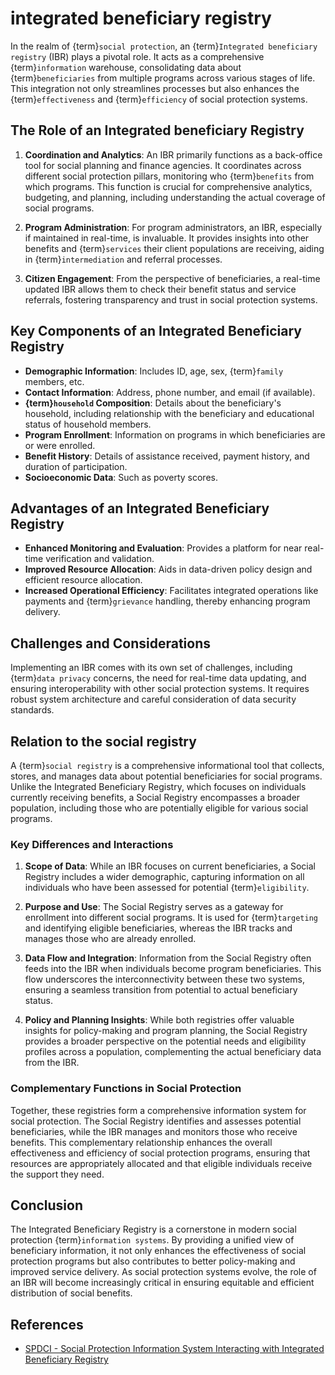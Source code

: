 # integrated beneficiary registry

In the realm of {term}`social protection`, an {term}`Integrated beneficiary registry` (IBR) plays a pivotal role. It acts as a comprehensive {term}`information` warehouse, consolidating data about {term}`beneficiaries` from multiple programs across various stages of life. This integration not only streamlines processes but also enhances the {term}`effectiveness` and {term}`efficiency` of social protection systems.

## The Role of an Integrated beneficiary Registry

1. **Coordination and Analytics**: An IBR primarily functions as a back-office tool for social planning and finance agencies. It coordinates across different social protection pillars, monitoring who {term}`benefits` from which programs. This function is crucial for comprehensive analytics, budgeting, and planning, including understanding the actual coverage of social programs.

2. **Program Administration**: For program administrators, an IBR, especially if maintained in real-time, is invaluable. It provides insights into other benefits and {term}`services` their client populations are receiving, aiding in {term}`intermediation` and referral processes.

3. **Citizen Engagement**: From the perspective of beneficiaries, a real-time updated IBR allows them to check their benefit status and service referrals, fostering transparency and trust in social protection systems.

## Key Components of an Integrated Beneficiary Registry

- **Demographic Information**: Includes ID, age, sex, {term}`family` members, etc.
- **Contact Information**: Address, phone number, and email (if available).
- **{term}`household` Composition**: Details about the beneficiary's household, including relationship with the beneficiary and educational status of household members.
- **Program Enrollment**: Information on programs in which beneficiaries are or were enrolled.
- **Benefit History**: Details of assistance received, payment history, and duration of participation.
- **Socioeconomic Data**: Such as poverty scores.

## Advantages of an Integrated Beneficiary Registry

- **Enhanced Monitoring and Evaluation**: Provides a platform for near real-time verification and validation.
- **Improved Resource Allocation**: Aids in data-driven policy design and efficient resource allocation.
- **Increased Operational Efficiency**: Facilitates integrated operations like payments and {term}`grievance` handling, thereby enhancing program delivery.

## Challenges and Considerations

Implementing an IBR comes with its own set of challenges, including {term}`data privacy` concerns, the need for real-time data updating, and ensuring interoperability with other social protection systems. It requires robust system architecture and careful consideration of data security standards.

## Relation to the social registry

A {term}`social registry` is a comprehensive informational tool that collects, stores, and manages data about potential beneficiaries for social programs. Unlike the Integrated Beneficiary Registry, which focuses on individuals currently receiving benefits, a Social Registry encompasses a broader population, including those who are potentially eligible for various social programs.

### Key Differences and Interactions

1. **Scope of Data**: While an IBR focuses on current beneficiaries, a Social Registry includes a wider demographic, capturing information on all individuals who have been assessed for potential {term}`eligibility`.

2. **Purpose and Use**: The Social Registry serves as a gateway for enrollment into different social programs. It is used for {term}`targeting` and identifying eligible beneficiaries, whereas the IBR tracks and manages those who are already enrolled.

3. **Data Flow and Integration**: Information from the Social Registry often feeds into the IBR when individuals become program beneficiaries. This flow underscores the interconnectivity between these two systems, ensuring a seamless transition from potential to actual beneficiary status.

4. **Policy and Planning Insights**: While both registries offer valuable insights for policy-making and program planning, the Social Registry provides a broader perspective on the potential needs and eligibility profiles across a population, complementing the actual beneficiary data from the IBR.

### Complementary Functions in Social Protection

Together, these registries form a comprehensive information system for social protection. The Social Registry identifies and assesses potential beneficiaries, while the IBR manages and monitors those who receive benefits. This complementary relationship enhances the overall effectiveness and efficiency of social protection programs, ensuring that resources are appropriately allocated and that eligible individuals receive the support they need.


## Conclusion

The Integrated Beneficiary Registry is a cornerstone in modern social protection {term}`information systems`. By providing a unified view of beneficiary information, it not only enhances the effectiveness of social protection programs but also contributes to better policy-making and improved service delivery. As social protection systems evolve, the role of an IBR will become increasingly critical in ensuring equitable and efficient distribution of social benefits.


## References

- [SPDCI - Social Protection Information System Interacting with Integrated
Beneficiary Registry](https://socialprotection.org/sites/default/files/multimedia_files/2023%2008%2024%20Interoperability%20in%20Action%20%237%20Final.pdf)